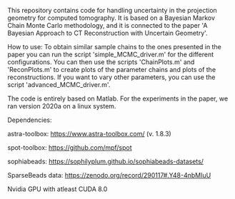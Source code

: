 This repository contains code for handling uncertainty in the projection geometry for computed tomography. It is based on a Bayesian Markov Chain Monte Carlo methodology,
and it is connected to the paper 'A Bayesian Approach to CT Reconstruction with Uncertain Geometry'.

How to use:
To obtain similar sample chains to the ones presented in the paper you can run the script 'simple_MCMC_driver.m' for the different configurations. You can then use the
scripts 'ChainPlots.m' and 'ReconPlots.m' to create plots of the parameter chains and plots of the reconstructions. If you want to vary other parameters, you can
use the script 'advanced_MCMC_driver.m'.

The code is entirely based on Matlab. For the experiments in the paper, we ran version 2020a on a linux system.

Dependencies:

astra-toolbox: https://www.astra-toolbox.com/ (v. 1.8.3)

spot-toolbox: https://github.com/mpf/spot

sophiabeads: https://sophilyplum.github.io/sophiabeads-datasets/

SparseBeads data: https://zenodo.org/record/290117#.Y48-4nbMIuU

Nvidia GPU with atleast CUDA 8.0
